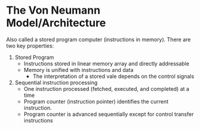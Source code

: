 # The Von Neumann Model/Architecture

Also called a stored program computer (instructions in memory).
There are two key properties:
1. Stored Program
   * Instructions stored in linear memory array and directly addressable
   * Memory is unified with instructions and data
      * The interpretation of a stored vale depends on the control signals
2. Sequential instruction processing
   * One instruction processed (fetched, executed, and completed) at a time
   * Program counter (instruction pointer) identifies the current instruction.
   * Program counter is advanced sequentially except for control transfer
instructions
